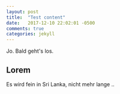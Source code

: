 ```yaml
---
layout: post
title:  "Test content"
date:   2017-12-10 22:02:01 -0500
comments: true
categories: jekyll
---
```

Jo. Bald geht's los.

## Lorem
Es wird fein in Sri Lanka, nicht mehr lange ..

